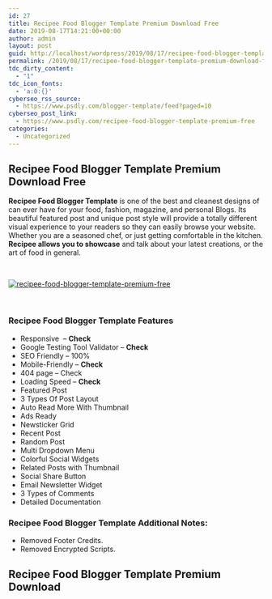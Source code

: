 ```yaml
---
id: 27
title: Recipee Food Blogger Template Premium Download Free
date: 2019-08-17T14:21:00+00:00
author: admin
layout: post
guid: http://localhost/wordpress/2019/08/17/recipee-food-blogger-template-premium-download-free/
permalink: /2019/08/17/recipee-food-blogger-template-premium-download-free/
tdc_dirty_content:
  - "1"
tdc_icon_fonts:
  - 'a:0:{}'
cyberseo_rss_source:
  - https://www.psdly.com/blogger-template/feed?paged=10
cyberseo_post_link:
  - https://www.psdly.com/recipee-food-blogger-template-premium-free
categories:
  - Uncategorized
---
```

## <span>Recipee Food Blogger Template Premium&nbsp; Download Free</span>

<span><b><span>Recipee Food Blogger Template</span></b><span> is one of the best and cleanest designs of can ever have for your food, fashion, magazine, and personal Blogs. Its beautiful featured post and unique post style will provide a totally different visual experience to your readers so they can easily browse your website. Whether you are a seasoned chef, or just getting comfortable in the kitchen. </span><span><b>Recipee allows you to showcase</b></span><span> and talk about your latest creations, or the art of food in general.</span></span>

<span><span>&nbsp;</span></span>

<div class="separator">
  <a href="https://i0.wp.com/www.psdly.com/wp-content/uploads/2019/08/Recipee-Food-Blogger-Template-Premium-Download-Free-1.jpg?ssl=1" data-elementor-open-lightbox="no"><img title="recipee-food-blogger-template-premium-free" src="https://i0.wp.com/www.psdly.com/wp-content/uploads/2019/08/Recipee-Food-Blogger-Template-Premium-Download-Free-1.jpg?ssl=1" alt="recipee-food-blogger-template-premium-free" border="0" data-original-height="365" data-original-width="640" data-recalc-dims="1" /></a>
</div>

<span><span>&nbsp;</span></span>

### <span><b>Recipee Food Blogger Template Features</b></span>

  * <span><span>Responsive&nbsp; – </span><b><span>Check</span></b></span>
  * <span><span>Google Testing Tool Validator – </span><b><span>Check</span></b></span>
  * <span>SEO Friendly – 100%</span>
  * <span><span>Mobile-Friendly – </span><b><span>Check</span></b></span>
  * <span>404 page – Check</span>
  * <span>Loading Speed – </span><span><b>Check</b></span>
  * <span>Featured Post</span>
  * <span>3 Types Of Post Layout</span>
  * <span>Auto Read More With Thumbnail</span>
  * <span>Ads Ready</span>
  * <span>Newsticker Grid</span>
  * <span>Recent Post</span>
  * <span>Random Post</span>
  * <span>Multi Dropdown Menu</span>
  * <span>Colorful Social Widgets</span>
  * <span>Related Posts with Thumbnail</span>
  * <span>Social Share Button</span>
  * <span>Email Newsletter Widget</span>
  * <span>3 Types of Comments&nbsp;</span>
  * <span>Detailed Documentation</span>

### <span><b>Recipee Food Blogger Template&nbsp;Additional Notes:</b></span>

<div>
  <ul>
    <li>
      <span>Removed Footer Credits.</span>
    </li>
    <li>
      <span>Removed Encrypted Scripts.</span>
    </li>
  </ul>
  
  <h2>
    Recipee Food Blogger Template Premium&nbsp; Download
  </h2>
</div>
